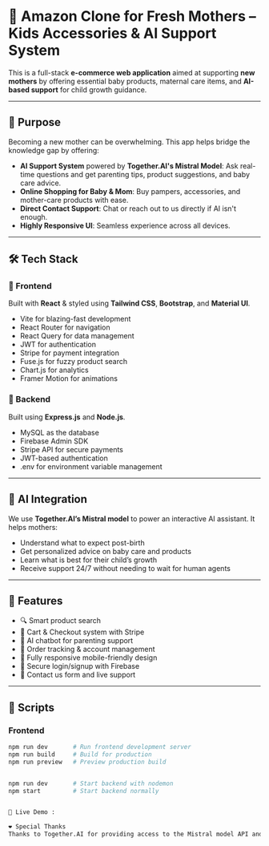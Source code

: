 # 👶 Amazon Clone for Fresh Mothers – Kids Accessories & AI Support System

This is a full-stack **e-commerce web application** aimed at supporting **new mothers** by offering essential baby products, maternal care items, and **AI-based support** for child growth guidance. 

---

## 🧠 Purpose

Becoming a new mother can be overwhelming. This app helps bridge the knowledge gap by offering:

- **AI Support System** powered by **Together.AI's Mistral Model**: Ask real-time questions and get parenting tips, product suggestions, and baby care advice.
- **Online Shopping for Baby & Mom**: Buy pampers, accessories, and mother-care products with ease.
- **Direct Contact Support**: Chat or reach out to us directly if AI isn't enough.
- **Highly Responsive UI**: Seamless experience across all devices.

---

## 🛠 Tech Stack

### 🔹 Frontend
Built with **React** & styled using **Tailwind CSS**, **Bootstrap**, and **Material UI**.

- Vite for blazing-fast development
- React Router for navigation
- React Query for data management
- JWT for authentication
- Stripe for payment integration
- Fuse.js for fuzzy product search
- Chart.js for analytics
- Framer Motion for animations

### 🔸 Backend
Built using **Express.js** and **Node.js**.

- MySQL as the database
- Firebase Admin SDK
- Stripe API for secure payments
- JWT-based authentication
- .env for environment variable management

---

## 🤖 AI Integration

We use **Together.AI’s Mistral model** to power an interactive AI assistant. It helps mothers:

- Understand what to expect post-birth
- Get personalized advice on baby care and products
- Learn what is best for their child’s growth
- Receive support 24/7 without needing to wait for human agents

---

## 🚀 Features

- 🔍 Smart product search
- 🛒 Cart & Checkout system with Stripe
- 🧠 AI chatbot for parenting support
- 🧾 Order tracking & account management
- 📱 Fully responsive mobile-friendly design
- 🔐 Secure login/signup with Firebase
- 💬 Contact us form and live support

---

## 🧪 Scripts

### Frontend

```bash
npm run dev       # Run frontend development server
npm run build     # Build for production
npm run preview   # Preview production build


npm run dev       # Start backend with nodemon
npm start         # Start backend normally


🛒 Live Demo :

❤️ Special Thanks
Thanks to Together.AI for providing access to the Mistral model API and enabling intelligent parenting support.

